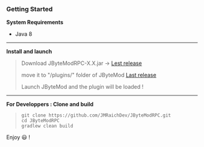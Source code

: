### Getting Started

**System Requirements**

* Java 8

---

**Install and launch**

> Download JByteModRPC-X.X.jar -> [Lest release](https://github.com/JMRaichDev/JByteModRPC/releases)
> 
> move it to "/plugins/" folder of JByteMod [Last release](https://github.com/GraxCode/JByteMod-Beta/releases)
> 
> Launch JByteMod and the plugin will be loaded !

---

**For Developpers : Clone and build**
> ```console
> git clone https://github.com/JMRaichDev/JByteModRPC.git
> cd JByteModRPC
> gradlew clean build
> ```

Enjoy :smiley: !
